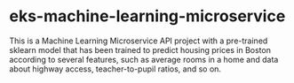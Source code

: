 # eks-machine-learning-microservice
This is a Machine Learning Microservice API project with a pre-trained sklearn model that has been trained to predict housing prices in Boston according to several features, such as average rooms in a home and data about highway access, teacher-to-pupil ratios, and so on.
